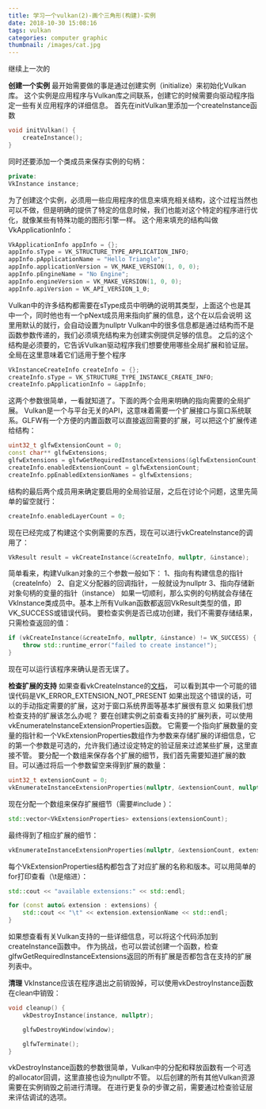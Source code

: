 ```yaml
---
title: 学习一个vulkan(2)-画个三角形(构建)-实例
date: 2018-10-30 15:08:16
tags: vulkan
categories: computer graphic
thumbnail: /images/cat.jpg
---
```

继续上一次的
<!-- more -->
<b>创建一个实例</b>
最开始需要做的事是通过创建实例（initialize）来初始化Vulkan库。
这个实例是应用程序与Vulkan库之间联系，创建它的时候需要向驱动程序指定一些有关应用程序的详细信息。
首先在initVulkan里添加一个createInstance函数
```cpp
void initVulkan() {
    createInstance();
}
```
同时还要添加一个类成员来保存实例的句柄：
```cpp
private:
VkInstance instance;
```
为了创建这个实例，必须用一些应用程序的信息来填充相关结构，这个过程当然也可以不做，但是明确的提供了特定的信息时候，我们也能对这个特定的程序进行优化，就像某些有特殊功能的图形引擎一样。
这个用来填充的结构叫做VkApplicationInfo：
```cpp
VkApplicationInfo appInfo = {};
appInfo.sType = VK_STRUCTURE_TYPE_APPLICATION_INFO;
appInfo.pApplicationName = "Hello Triangle";
appInfo.applicationVersion = VK_MAKE_VERSION(1, 0, 0);
appInfo.pEngineName = "No Engine";
appInfo.engineVersion = VK_MAKE_VERSION(1, 0, 0);
appInfo.apiVersion = VK_API_VERSION_1_0;
```
Vulkan中的许多结构都需要在sType成员中明确的说明其类型，上面这个也是其中一个，同时他也有一个pNext成员用来指向扩展的信息，这个在以后会说明
这里用默认的就行，会自动设置为nullptr
Vulkan中的很多信息都是通过结构而不是函数参数传递的，我们必须填充结构来为创建实例提供足够的信息。
之后的这个结构是必须要的，它告诉Vulkan驱动程序我们想要使用哪些全局扩展和验证层。全局在这里意味着它们适用于整个程序
```cpp
VkInstanceCreateInfo createInfo = {};
createInfo.sType = VK_STRUCTURE_TYPE_INSTANCE_CREATE_INFO;
createInfo.pApplicationInfo = &appInfo;
```
这两个参数很简单，一看就知道了。下面的两个会用来明确的指向需要的全局扩展。
Vulkan是一个与平台无关的API，这意味着需要一个扩展接口与窗口系统联系。GLFW有一个方便的内置函数可以直接返回需要的扩展，可以把这个扩展传递给结构：
```cpp
uint32_t glfwExtensionCount = 0;
const char** glfwExtensions;
glfwExtensions = glfwGetRequiredInstanceExtensions(&glfwExtensionCount);
createInfo.enabledExtensionCount = glfwExtensionCount;
createInfo.ppEnabledExtensionNames = glfwExtensions;
```
结构的最后两个成员用来确定要启用的全局验证层，之后在讨论个问题，这里先简单的留空就行：
```cpp
createInfo.enabledLayerCount = 0;
```
现在已经完成了构建这个实例需要的东西，现在可以进行vkCreateInstance的调用了：
```cpp
VkResult result = vkCreateInstance(&createInfo, nullptr, &instance);
```
简单看来，构建Vulkan对象的三个参数一般如下：
1、指向有构建信息的指针（createInfo）
2、自定义分配器的回调指针，一般就设为nullptr
3、指向存储新对象句柄的变量的指针（instance）
如果一切顺利，那么实例的句柄就会存储在VkInstance类成员中。基本上所有Vulkan函数都返回VkResult类型的值，即VK_SUCCESS或错误代码。
要检查实例是否已成功创建，我们不需要存储结果，只需检查返回的值：
```cpp
if (vkCreateInstance(&createInfo, nullptr, &instance) != VK_SUCCESS) {
    throw std::runtime_error("failed to create instance!");
}
```
现在可以运行该程序来确认是否无误了。

<b>检查扩展的支持</b>
如果查看vkCreateInstance的[文档](https://www.khronos.org/registry/vulkan/specs/1.1-extensions/man/html/vkCreateInstance.html)，
可以看到其中一个可能的错误代码是VK_ERROR_EXTENSION_NOT_PRESENT
如果出现这个错误的话，可以的手动指定需要的扩展，这对于窗口系统界面等基本扩展很有意义
如果我们想检查支持的扩展该怎么办呢？
要在创建实例之前查看支持的扩展列表，可以使用vkEnumerateInstanceExtensionProperties函数。
它需要一个指向扩展数量的变量的指针和一个VkExtensionProperties数组作为参数来存储扩展的详细信息，它的第一个参数是可选的，允许我们通过设定特定的验证层来过滤某些扩展，这里直接不管。
要分配一个数组来保存各个扩展的细节，我们首先需要知道扩展的数目。可以通过将后一个参数留空来得到扩展的数量：
```cpp
uint32_t extensionCount = 0;
vkEnumerateInstanceExtensionProperties(nullptr, &extensionCount, nullptr);
```
现在分配一个数组来保存扩展细节（需要#include <vector>）：
```cpp
std::vector<VkExtensionProperties> extensions(extensionCount);
```
最终得到了相应扩展的细节：
```cpp
vkEnumerateInstanceExtensionProperties(nullptr, &extensionCount, extensions.data());
```
每个VkExtensionProperties结构都包含了对应扩展的名称和版本。可以用简单的for打印查看（\t是缩进）：
```cpp
std::cout << "available extensions:" << std::endl;

for (const auto& extension : extensions) {
    std::cout << "\t" << extension.extensionName << std::endl;
}
```
如果想查看有关Vulkan支持的一些详细信息，可以将这个代码添加到createInstance函数中。
作为挑战，也可以尝试创建一个函数，检查glfwGetRequiredInstanceExtensions返回的所有扩展是否都包含在支持的扩展列表中。

<b>清理</b>
VkInstance应该在程序退出之前销毁掉，可以使用vkDestroyInstance函数在clean中销毁：
```cpp
void cleanup() {
    vkDestroyInstance(instance, nullptr);

    glfwDestroyWindow(window);

    glfwTerminate();
}
```
vkDestroyInstance函数的参数很简单，Vulkan中的分配和释放函数有一个可选的allocator回调，这里直接也设为nullptr不管。
以后创建的所有其他Vulkan资源需要在实例销毁之前进行清理。
在进行更复杂的步骤之前，需要通过检查验证层来评估调试的选项。


